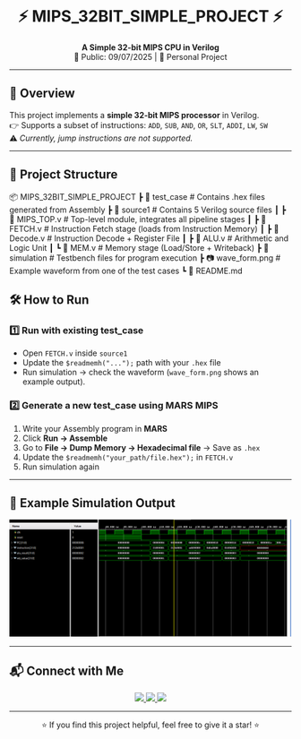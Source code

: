 <!-- Banner -->
<h1 align="center">⚡ MIPS_32BIT_SIMPLE_PROJECT ⚡</h1>
<p align="center">
  <b>A Simple 32-bit MIPS CPU in Verilog</b><br>
  📅 Public: 09/07/2025 | 👤 Personal Project
</p>

---

## 🌟 Overview
This project implements a **simple 32-bit MIPS processor** in Verilog.  
👉 Supports a subset of instructions: `ADD`, `SUB`, `AND`, `OR`, `SLT`, `ADDI`, `LW`, `SW`  
⚠️ *Currently, jump instructions are not supported.*

---

## 📂 Project Structure

📦 MIPS_32BIT_SIMPLE_PROJECT
┣ 📁 test_case # Contains .hex files generated from Assembly
┣ 📁 source1 # Contains 5 Verilog source files
┃ ┣ 📄 MIPS_TOP.v # Top-level module, integrates all pipeline stages
┃ ┣ 📄 FETCH.v # Instruction Fetch stage (loads from Instruction Memory)
┃ ┣ 📄 Decode.v # Instruction Decode + Register File
┃ ┣ 📄 ALU.v # Arithmetic and Logic Unit
┃ ┗ 📄 MEM.v # Memory stage (Load/Store + Writeback)
┣ 📁 simulation # Testbench files for program execution
┣ 📷 wave_form.png # Example waveform from one of the test cases
┗ 📄 README.md



## 🛠️ How to Run

### 1️⃣ Run with existing test_case
- Open `FETCH.v` inside `source1`  
- Update the `$readmemh("...");` path with your `.hex` file  
- Run simulation → check the waveform (`wave_form.png` shows an example output).

### 2️⃣ Generate a new test_case using **MARS MIPS**
1. Write your Assembly program in **MARS**  
2. Click **Run → Assemble**  
3. Go to **File → Dump Memory → Hexadecimal file** → Save as `.hex`  
4. Update the `$readmemh("your_path/file.hex");` in `FETCH.v`  
5. Run simulation again

---

## 📸 Example Simulation Output
<img src="./wave_form.png" alt="Waveform Example" width="600"/>

---

## 📬 Connect with Me

<p align="center">
  <a href="https://www.facebook.com/anh.tran.78639?locale=vi_VN">
    <img src="https://img.shields.io/badge/Facebook-%231877F2.svg?&style=for-the-badge&logo=facebook&logoColor=white" />
  </a>
  <a href="https://www.linkedin.com/in/anh-tr%E1%BA%A7n-%C4%91%E1%BB%A9c-84116b368/">
    <img src="https://img.shields.io/badge/LinkedIn-%230077B5.svg?&style=for-the-badge&logo=linkedin&logoColor=white" />
  </a>
  <a href="mailto:anh.trananhbk@hcmut.edu.vn">
    <img src="https://img.shields.io/badge/Email-D14836?&style=for-the-badge&logo=gmail&logoColor=white" />
  </a>
</p>

---

<p align="center">⭐ If you find this project helpful, feel free to give it a star! ⭐</p>
